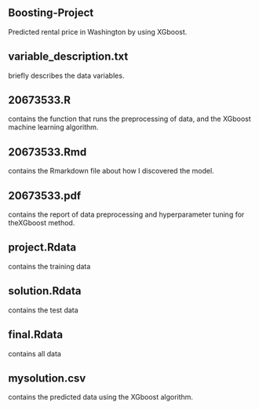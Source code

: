 ## Boosting-Project
Predicted rental price in Washington by using XGboost.

## variable_description.txt
briefly describes the data variables.

## 20673533.R 
contains the function that runs the preprocessing of data, and the XGboost machine learning algorithm.

## 20673533.Rmd 
contains the Rmarkdown file about how I discovered the model.

## 20673533.pdf
contains the report of data preprocessing and hyperparameter tuning for theXGboost method.

## project.Rdata
contains the training data

## solution.Rdata
contains the test data

## final.Rdata 
contains all data

## mysolution.csv
contains the predicted data using the XGboost algorithm.
